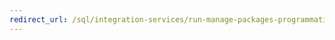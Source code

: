 ```yaml
---
redirect_url: /sql/integration-services/run-manage-packages-programmatically/running-and-managing-packages-programmatically?toc=%2fsql%2fintegration-services%2frun-manage-packages-programmatically%2ftoc.json
---
```

